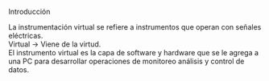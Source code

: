 Introducción

La instrumentación virtual se refiere a instrumentos que operan con señales eléctricas.  
Virtual → Viene de la virtud.  
El instrumento virtual es la capa de software y hardware que se le agrega a una PC para desarrollar operaciones de monitoreo análisis y control de datos.
